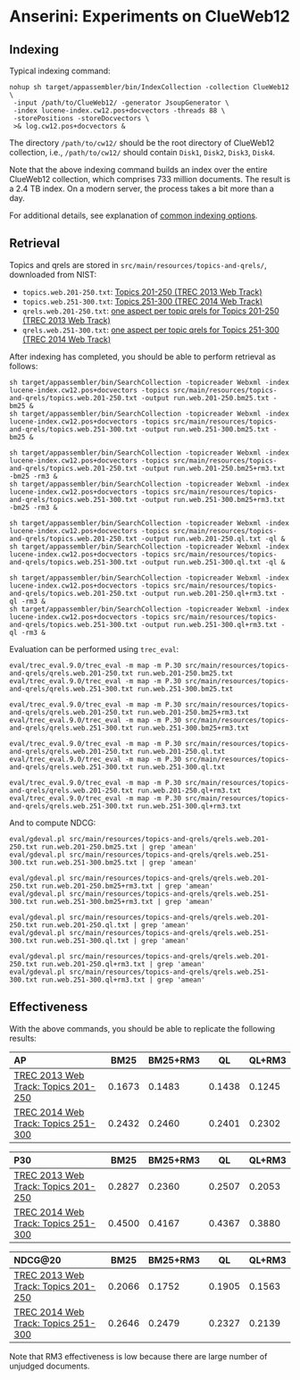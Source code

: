 # Anserini: Experiments on ClueWeb12

## Indexing

Typical indexing command:

```
nohup sh target/appassembler/bin/IndexCollection -collection ClueWeb12 \
 -input /path/to/ClueWeb12/ -generator JsoupGenerator \
 -index lucene-index.cw12.pos+docvectors -threads 88 \
 -storePositions -storeDocvectors \
 >& log.cw12.pos+docvectors &
```

The directory `/path/to/cw12/` should be the root directory of ClueWeb12 collection, i.e., `/path/to/cw12/` should contain 
`Disk1`, `Disk2`, `Disk3`, `Disk4`.

Note that the above indexing command builds an index over the entire ClueWeb12 collection, which comprises 733 million documents. The result is a 2.4 TB index. On a modern server, the process takes a bit more than a day.

For additional details, see explanation of [common indexing options](common-indexing-options.md).

## Retrieval

Topics and qrels are stored in `src/main/resources/topics-and-qrels/`, downloaded from NIST:

+ `topics.web.201-250.txt`: [Topics 201-250 (TREC 2013 Web Track)](http://trec.nist.gov/data/web/2013/trec2013-topics.xml)
+ `topics.web.251-300.txt`: [Topics 251-300 (TREC 2014 Web Track)](http://trec.nist.gov/data/web/2014/trec2014-topics.xml)
+ `qrels.web.201-250.txt`: [one aspect per topic qrels for Topics 201-250 (TREC 2013 Web Track)](http://trec.nist.gov/data/web/2013/qrels.adhoc.txt)
+ `qrels.web.251-300.txt`: [one aspect per topic qrels for Topics 251-300 (TREC 2014 Web Track)](http://trec.nist.gov/data/web/2014/qrels.adhoc.txt)

After indexing has completed, you should be able to perform retrieval as follows:

```
sh target/appassembler/bin/SearchCollection -topicreader Webxml -index lucene-index.cw12.pos+docvectors -topics src/main/resources/topics-and-qrels/topics.web.201-250.txt -output run.web.201-250.bm25.txt -bm25 &
sh target/appassembler/bin/SearchCollection -topicreader Webxml -index lucene-index.cw12.pos+docvectors -topics src/main/resources/topics-and-qrels/topics.web.251-300.txt -output run.web.251-300.bm25.txt -bm25 &

sh target/appassembler/bin/SearchCollection -topicreader Webxml -index lucene-index.cw12.pos+docvectors -topics src/main/resources/topics-and-qrels/topics.web.201-250.txt -output run.web.201-250.bm25+rm3.txt -bm25 -rm3 &
sh target/appassembler/bin/SearchCollection -topicreader Webxml -index lucene-index.cw12.pos+docvectors -topics src/main/resources/topics-and-qrels/topics.web.251-300.txt -output run.web.251-300.bm25+rm3.txt -bm25 -rm3 &

sh target/appassembler/bin/SearchCollection -topicreader Webxml -index lucene-index.cw12.pos+docvectors -topics src/main/resources/topics-and-qrels/topics.web.201-250.txt -output run.web.201-250.ql.txt -ql &
sh target/appassembler/bin/SearchCollection -topicreader Webxml -index lucene-index.cw12.pos+docvectors -topics src/main/resources/topics-and-qrels/topics.web.251-300.txt -output run.web.251-300.ql.txt -ql &

sh target/appassembler/bin/SearchCollection -topicreader Webxml -index lucene-index.cw12.pos+docvectors -topics src/main/resources/topics-and-qrels/topics.web.201-250.txt -output run.web.201-250.ql+rm3.txt -ql -rm3 &
sh target/appassembler/bin/SearchCollection -topicreader Webxml -index lucene-index.cw12.pos+docvectors -topics src/main/resources/topics-and-qrels/topics.web.251-300.txt -output run.web.251-300.ql+rm3.txt -ql -rm3 &
```

Evaluation can be performed using `trec_eval`:

```
eval/trec_eval.9.0/trec_eval -m map -m P.30 src/main/resources/topics-and-qrels/qrels.web.201-250.txt run.web.201-250.bm25.txt
eval/trec_eval.9.0/trec_eval -m map -m P.30 src/main/resources/topics-and-qrels/qrels.web.251-300.txt run.web.251-300.bm25.txt

eval/trec_eval.9.0/trec_eval -m map -m P.30 src/main/resources/topics-and-qrels/qrels.web.201-250.txt run.web.201-250.bm25+rm3.txt
eval/trec_eval.9.0/trec_eval -m map -m P.30 src/main/resources/topics-and-qrels/qrels.web.251-300.txt run.web.251-300.bm25+rm3.txt

eval/trec_eval.9.0/trec_eval -m map -m P.30 src/main/resources/topics-and-qrels/qrels.web.201-250.txt run.web.201-250.ql.txt
eval/trec_eval.9.0/trec_eval -m map -m P.30 src/main/resources/topics-and-qrels/qrels.web.251-300.txt run.web.251-300.ql.txt

eval/trec_eval.9.0/trec_eval -m map -m P.30 src/main/resources/topics-and-qrels/qrels.web.201-250.txt run.web.201-250.ql+rm3.txt
eval/trec_eval.9.0/trec_eval -m map -m P.30 src/main/resources/topics-and-qrels/qrels.web.251-300.txt run.web.251-300.ql+rm3.txt
```

And to compute NDCG:

```
eval/gdeval.pl src/main/resources/topics-and-qrels/qrels.web.201-250.txt run.web.201-250.bm25.txt | grep 'amean'
eval/gdeval.pl src/main/resources/topics-and-qrels/qrels.web.251-300.txt run.web.251-300.bm25.txt | grep 'amean'

eval/gdeval.pl src/main/resources/topics-and-qrels/qrels.web.201-250.txt run.web.201-250.bm25+rm3.txt | grep 'amean'
eval/gdeval.pl src/main/resources/topics-and-qrels/qrels.web.251-300.txt run.web.251-300.bm25+rm3.txt | grep 'amean'

eval/gdeval.pl src/main/resources/topics-and-qrels/qrels.web.201-250.txt run.web.201-250.ql.txt | grep 'amean'
eval/gdeval.pl src/main/resources/topics-and-qrels/qrels.web.251-300.txt run.web.251-300.ql.txt | grep 'amean'

eval/gdeval.pl src/main/resources/topics-and-qrels/qrels.web.201-250.txt run.web.201-250.ql+rm3.txt | grep 'amean'
eval/gdeval.pl src/main/resources/topics-and-qrels/qrels.web.251-300.txt run.web.251-300.ql+rm3.txt | grep 'amean'
```

## Effectiveness

With the above commands, you should be able to replicate the following results:

AP                                                                             | BM25   | BM25+RM3 | QL     | QL+RM3 |
:------------------------------------------------------------------------------|--------|----------|--------|--------|
[TREC 2013 Web Track: Topics 201-250](http://trec.nist.gov/data/web2013.html)  | 0.1673 | 0.1483   | 0.1438 | 0.1245 |
[TREC 2014 Web Track: Topics 251-300](http://trec.nist.gov/data/web2014.html)  | 0.2432 | 0.2460   | 0.2401 | 0.2302 |

P30                                                                            | BM25   | BM25+RM3 | QL     | QL+RM3 |
:------------------------------------------------------------------------------|--------|----------|--------|--------|
[TREC 2013 Web Track: Topics 201-250](http://trec.nist.gov/data/web2013.html)  | 0.2827 | 0.2360   | 0.2507 | 0.2053 |
[TREC 2014 Web Track: Topics 251-300](http://trec.nist.gov/data/web2014.html)  | 0.4500 | 0.4167   | 0.4367 | 0.3880 |

NDCG@20                                                                        | BM25   | BM25+RM3 | QL     | QL+RM3 |
:------------------------------------------------------------------------------|--------|----------|--------|--------|
[TREC 2013 Web Track: Topics 201-250](http://trec.nist.gov/data/web2013.html)  | 0.2066 | 0.1752   | 0.1905 | 0.1563 |
[TREC 2014 Web Track: Topics 251-300](http://trec.nist.gov/data/web2014.html)  | 0.2646 | 0.2479   | 0.2327 | 0.2139 |

Note that RM3 effectiveness is low because there are large number of unjudged documents.
